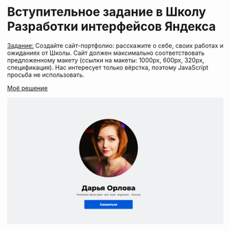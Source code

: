 # Вступительное задание в Школу Разработки интерфейсов Яндекса

[Задание:](https://habr.com/ru/company/yandex/blog/454584/)
Создайте сайт-портфолио: расскажите о себе, своих работах и ожиданиях от Школы. Сайт должен максимально соответствовать предложенному макету (ссылки на макеты: 1000px, 600px, 320px, спецификация). Нас интересует только вёрстка, поэтому JavaScript просьба не использовать.

[Моё решение](https://dashkapelmeshka.github.io/YandexSchoolTask/)

![website](screenshot1.png "Screenshot")

